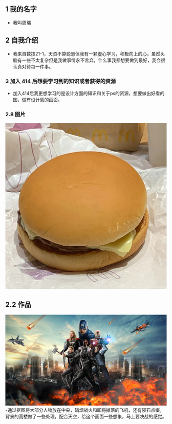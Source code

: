 ## 1 我的名字
- 我叫周瑞
## 2 自我介绍
- 我来自数技21-1，天资不算聪慧但我有一颗虚心学习，积极向上的心。虽然头脑有一些不太复杂但是我做事情永不言弃，什么事我都想要做到最好，我会很认真对待每一件事。
### 3 加入 414 后想要学习到的知识或者获得的资源
- 加入414后我更想学习的是设计方面的知识和关于ps的资源，想要做出好看的图，做有设计感的画面。
### 2.8 图片
![我最喜欢的汉堡](https://github.com/ruiivo/ZhouRui_414join/blob/main/b2db2f2266d377030982e83feda3667.jpg?raw=true)
## 2.2 作品
![通过抠图将大部分人物放在中央，硝烟战火和即将掉落的飞机，还有陨石点缀，背景的高楼做了一些处理，配合天空，给这个画面一些想象，马上要决战的感觉。](https://github.com/ruiivo/ZhouRui_414join/blob/main/%E9%83%A8%E5%88%86%E6%88%90%E5%91%98%20jpg%E7%89%88%E6%9C%AC.jpg?raw=true)
-通过抠图将大部分人物放在中央，硝烟战火和即将掉落的飞机，还有陨石点缀，背景的高楼做了一些处理，配合天空，给这个画面一些想象，马上要决战的感觉。
